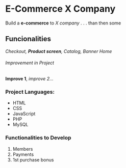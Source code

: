 # E-Commerce X Company

Build a **e-commerce** to *X company* . . . than then some

## Funcionalities

_Checkout, **Product screen**, Catalog, Banner Home_


###### Improvement in Project

__Improve 1__, _improve 2..._


### Project Languages:
* HTML
* CSS
* JavaScript
* PHP
* MySQL

### Functionalities to Develop
1. Members
2. Payments
3. 1st purchase bonus